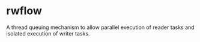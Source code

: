 rwflow
======

A thread queuing mechanism to allow parallel execution of reader tasks and isolated execution of writer tasks.
